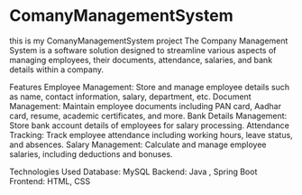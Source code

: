 # ComanyManagementSystem
this is my ComanyManagementSystem project
The Company Management System is a software solution designed to streamline various aspects of managing employees, their documents, attendance, salaries, and bank details within a company.

Features
Employee Management: Store and manage employee details such as name, contact information, salary, department, etc.
Document Management: Maintain employee documents including PAN card, Aadhar card, resume, academic certificates, and more.
Bank Details Management: Store bank account details of employees for salary processing.
Attendance Tracking: Track employee attendance including working hours, leave status, and absences.
Salary Management: Calculate and manage employee salaries, including deductions and bonuses.

Technologies Used
Database:  MySQL
Backend: Java , Spring Boot
Frontend: HTML, CSS
